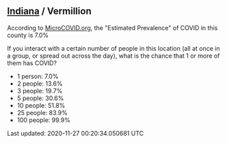 
## [Indiana](/united-states/indiana) / Vermillion

According to [MicroCOVID.org](http://microcovid.org),
the "Estimated Prevalence" of COVID in this county is 7.0%

If you interact with a certain number of people in this location
(all at once in a group, or spread out across the day), what is the chance that
1 or more of them has COVID?

- 1 person: 7.0%
- 2 people: 13.6%
- 3 people: 19.7%
- 5 people: 30.6%
- 10 people: 51.8%
- 25 people: 83.9%
- 100 people: 99.9%

Last updated: 2020-11-27 00:20:34.050681 UTC
